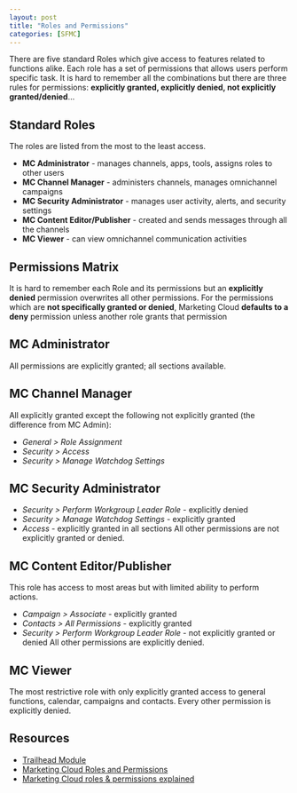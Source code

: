 ```yaml
---
layout: post
title: "Roles and Permissions"
categories: [SFMC]
---
```

There are five standard Roles which give access to features related to functions alike. Each role has a set of permissions that allows users perform specific task. It is hard to remember all the combinations but there are three rules for permissions: **explicitly granted, explicitly denied, not explicitly granted/denied**&hellip;

## Standard Roles
The roles are listed from the most to the least access.
*   **MC Administrator** - manages channels, apps, tools, assigns roles to other users
*   **MC Channel Manager** - administers channels, manages omnichannel campaigns
*   **MC Security Administrator** - manages user activity, alerts, and security settings
*   **MC Content Editor/Publisher** - created and sends messages through all the channels
*   **MC Viewer** - can view omnichannel communication activities

## Permissions Matrix
It is hard to remember each Role and its permissions but an **explicitly denied** permission overwrites all other permissions. For the permissions which are **not specifically granted or denied**,  Marketing Cloud **defaults to a deny** permission unless another role grants that permission 

## MC Administrator
All permissions are explicitly granted; all sections available.

## MC Channel Manager
All explicitly granted except the following not explicitly granted (the difference from MC Admin):
*   *General > Role Assignment*
*   *Security > Access*
*   *Security > Manage Watchdog Settings*

## MC Security Administrator
*   *Security > Perform Workgroup Leader Role* - explicitly denied 
*   *Security > Manage Watchdog Settings* - explicitly granted
*   *Access* - explicitly granted in all sections
All other permissions are not explicitly granted or denied.

## MC Content Editor/Publisher
This role has access to most areas but with limited ability to perform actions.
*   *Campaign > Associate* - explicitly granted
*   *Contacts > All Permissions* - explicitly granted
*   *Security > Perform Workgroup Leader Role* - not explicitly granted or denied
All other permissions are explicitly denied.

## MC Viewer
The most restrictive role with only explicitly granted access to general functions, calendar, campaigns and contacts. Every other permission is explicitly denied. 

## Resources
*   [Trailhead Module](https://trailhead.salesforce.com/content/learn/modules/marketing-cloud-roles-and-permissions-quick-look)
*   [Marketing Cloud Roles and Permissions](https://help.salesforce.com/s/articleView?id=sf.mc_overview_roles.htm&type=5)
*   [Marketing Cloud roles & permissions explained](https://horizontal.blog/2020/06/09/marketing-cloud-roles-part-1/)